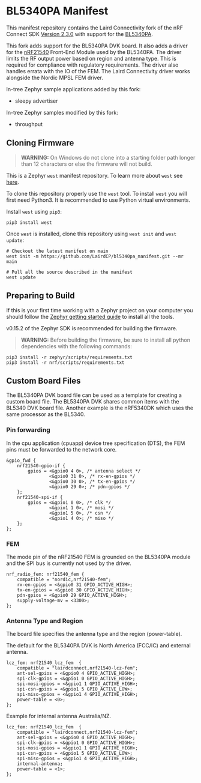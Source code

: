 # BL5340PA Manifest

This manifest repository contains the Laird Connectivity fork of the nRF Connect SDK [Version 2.3.0](https://developer.nordicsemi.com/nRF_Connect_SDK/doc/2.3.0/nrf/getting_started.html) with support for the [BL5340PA](https://www.lairdconnect.com/wireless-modules/bluetooth-modules/bl5340pa-series-long-range-bluetooth-module).

This fork adds support for the BL5340PA DVK board. It also adds a driver for the [nRF21540](https://www.nordicsemi.com/products/nrf21540#:~:text=The%20nRF21540%20is%20a%20'plug,power%20short%2Drange%20wireless%20solutions) Front-End Module  used by the BL5340PA. The driver limits the RF output power based on region and antenna type. This is required for compliance with regulatory requirements. The driver also handles errata with the IO of the FEM. The Laird Connectivity driver works alongside the Nordic MPSL FEM driver.

In-tree Zephyr sample applications added by this fork:
- sleepy advertiser

In-tree Zephyr samples modified by this fork:
- throughput

## Cloning Firmware

> **WARNING:** On Windows do not clone into a starting folder path longer than 12 characters or else the firmware will not build.

This is a Zephyr `west` manifest repository. To learn more about `west` see [here](https://docs.zephyrproject.org/latest/guides/west/index.html).

To clone this repository properly use the `west` tool. To install `west` you will first need Python3. It is recommended to use Python virtual environments.

Install `west` using `pip3`:

```
pip3 install west
```

Once `west` is installed, clone this repository using `west init` and `west update`:

```
# Checkout the latest manifest on main
west init -m https://github.com/LairdCP/bl5340pa_manifest.git --mr main

# Pull all the source described in the manifest
west update
```
## Preparing to Build

If this is your first time working with a Zephyr project on your computer you should follow the [Zephyr getting started guide](https://docs.zephyrproject.org/latest/getting_started/index.html#) to install all the tools.

v0.15.2 of the Zephyr SDK is recommended for building the firmware.

> **WARNING:** Before building the firmware, be sure to install all python dependencies with the following commands:

```
pip3 install -r zephyr/scripts/requirements.txt
pip3 install -r nrf/scripts/requirements.txt
```

## Custom Board Files

The BL5340PA DVK board file can be used as a template for creating a custom board file. The BL5340PA DVK shares common items with the BL5340 DVK board file.  Another example is the nRF5340DK which uses the same processor as the BL5340.

### Pin forwarding

In the cpu application (cpuapp) device tree specification (DTS), the FEM pins must be forwarded to the network core.

```
&gpio_fwd {
	nrf21540-gpio-if {
		gpios = <&gpio0 4 0>, /* antenna select */
				<&gpio0 31 0>, /* rx-en-gpios */
				<&gpio0 30 0>, /* tx-en-gpios */
				<&gpio0 29 0>; /* pdn-gpios */
	};
	nrf21540-spi-if {
		gpios = <&gpio1 0 0>, /* clk */
				<&gpio1 1 0>, /* mosi */
				<&gpio1 5 0>, /* csn */
				<&gpio1 4 0>; /* miso */
	};
};
```

### FEM

The mode pin of the nRF21540 FEM is grounded on the BL5340PA module and the SPI bus is currently not used by the driver. 

```
nrf_radio_fem: nrf21540_fem {
    compatible = "nordic,nrf21540-fem";
    rx-en-gpios = <&gpio0 31 GPIO_ACTIVE_HIGH>;
    tx-en-gpios = <&gpio0 30 GPIO_ACTIVE_HIGH>;
    pdn-gpios = <&gpio0 29 GPIO_ACTIVE_HIGH>;
    supply-voltage-mv = <3300>;
};
```

### Antenna Type and Region

The board file specifies the antenna type and the region (power-table).

The default for the BL5340PA DVK is North America (FCC/IC) and external antenna.

```
lcz_fem: nrf21540_lcz_fem  {
    compatible = "lairdconnect,nrf21540-lcz-fem";
    ant-sel-gpios = <&gpio0 4 GPIO_ACTIVE_HIGH>;
    spi-clk-gpios = <&gpio1 0 GPIO_ACTIVE_HIGH>;
    spi-mosi-gpios = <&gpio1 1 GPIO_ACTIVE_HIGH>;
    spi-csn-gpios = <&gpio1 5 GPIO_ACTIVE_LOW>;
    spi-miso-gpios = <&gpio1 4 GPIO_ACTIVE_HIGH>;
    power-table = <0>;
};
```

Example for internal antenna Australia/NZ.
```
lcz_fem: nrf21540_lcz_fem  {
    compatible = "lairdconnect,nrf21540-lcz-fem";
    ant-sel-gpios = <&gpio0 4 GPIO_ACTIVE_HIGH>;
    spi-clk-gpios = <&gpio1 0 GPIO_ACTIVE_HIGH>;
    spi-mosi-gpios = <&gpio1 1 GPIO_ACTIVE_HIGH>;
    spi-csn-gpios = <&gpio1 5 GPIO_ACTIVE_LOW>;
    spi-miso-gpios = <&gpio1 4 GPIO_ACTIVE_HIGH>;
    internal-antenna;
    power-table = <1>;
};
```
